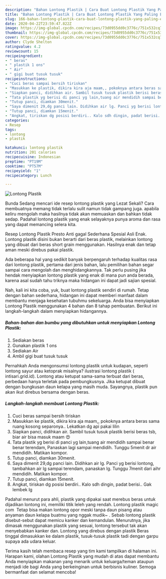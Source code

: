 ```yaml
---
description: "Bahan Lontong Plastik | Cara Buat Lontong Plastik Yang Paling Enak"
title: "Bahan Lontong Plastik | Cara Buat Lontong Plastik Yang Paling Enak"
slug: 166-bahan-lontong-plastik-cara-buat-lontong-plastik-yang-paling-enak
date: 2020-04-22T23:59:47.822Z
image: https://img-global.cpcdn.com/recipes/73d0955dd0c3776c/751x532cq70/lontong-plastik-foto-resep-utama.jpg
thumbnail: https://img-global.cpcdn.com/recipes/73d0955dd0c3776c/751x532cq70/lontong-plastik-foto-resep-utama.jpg
cover: https://img-global.cpcdn.com/recipes/73d0955dd0c3776c/751x532cq70/lontong-plastik-foto-resep-utama.jpg
author: Clyde Shelton
ratingvalue: 4.2
reviewcount: 15
recipeingredient:
- " beras"
- " plastik 1 ons"
- " Air"
- " gigi buat tusuk tusuk"
recipeinstructions:
- "Cuci beras sampai bersih tiriskan"
- "Masukkan ke plastik, dikira kira aja maam,, pokoknya antara beras sama ruang kosong separonya.. Lekatkan dg api pakai lilin"
- "Siapkan panci, didihkan air. Sambil tusuk tusuk plastik berisi beras tsb, biar air bisa masuk maam 😍"
- "Tata plastik yg berisi di panci yg lain,tuang air mendidih sampai benar benar terendam, Panaskan lagi sampai mendidih. Tunggu 5menit dr air mendidih. Matikan kompor."
- "Tutup panci, diamkan 30menit."
- "Saya dimenit 29,dg panci lain. Didihkan air lg. Panci yg berisi lontong, tambahkan air lg sampai terendam, panaskan lg. Tunggu 7menit dari aihr mendidih. Matikan kompor."
- "Tutup panci, diamkan 15menit."
- "Angkat, tiriskan dg posisi berdiri.. Kalo sdh dingin, padat berisi.. Gak lembek lg"
categories:
- Resep
tags:
- lontong
- plastik

katakunci: lontong plastik 
nutrition: 201 calories
recipecuisine: Indonesian
preptime: "PT19M"
cooktime: "PT57M"
recipeyield: "1"
recipecategory: Lunch

---
```



![Lontong Plastik](https://img-global.cpcdn.com/recipes/73d0955dd0c3776c/751x532cq70/lontong-plastik-foto-resep-utama.jpg)

Bunda Sedang mencari ide resep lontong plastik yang Lezat Sekali? Cara membuatnya memang tidak terlalu sulit namun tidak gampang juga. apabila keliru mengolah maka hasilnya tidak akan memuaskan dan bahkan tidak sedap. Padahal lontong plastik yang enak selayaknya punya aroma dan rasa yang dapat memancing selera kita.

Resep Lontong Plastik Presto Anti gagal Sederhana Spesial Asli Enak. Lontong plastik disini bukan berarti dari beras plastik, melainkan lontong yang dibuat dari beras short grain menggunakan. Hasilnya enak dan tetap aman meski direbus pakai plastik.

Ada beberapa hal yang sedikit banyak berpengaruh terhadap kualitas rasa dari lontong plastik, pertama dari jenis bahan, lalu pemilihan bahan segar sampai cara mengolah dan menghidangkannya. Tak perlu pusing jika hendak menyiapkan lontong plastik yang enak di mana pun anda berada, karena asal sudah tahu triknya maka hidangan ini dapat jadi sajian spesial.


Nah, kali ini kita coba, yuk, buat lontong plastik sendiri di rumah. Tetap dengan bahan sederhana, hidangan ini dapat memberi manfaat dalam membantu menjaga kesehatan tubuhmu sekeluarga. Anda bisa menyiapkan Lontong Plastik menggunakan 4 bahan dan 8 tahap pembuatan. Berikut ini langkah-langkah dalam menyiapkan hidangannya.

<!--inarticleads1-->

##### Bahan-bahan dan bumbu yang dibutuhkan untuk menyiapkan Lontong Plastik:

1. Sediakan  beras
1. Gunakan  plastik 1 ons
1. Sediakan  Air
1. Ambil  gigi buat tusuk tusuk


Pernahkah Anda mengonsumsi lontong plastik untuk kudapan, seperti lontong sayur atau ketoprak misalnya? ilustrasi lontong plastik ( intisari.grid.id). Lontong atau ketupat sama-sama terbuat dari beras, perbedaan hanya terletak pada pembungkusnya. Jika ketupat dibuat dengan bungkusan daun kelapa yang masih muda. Sayangnya, plastik pun akan ikut direbus bersama dengan beras. 

<!--inarticleads2-->

##### Langkah-langkah membuat Lontong Plastik:

1. Cuci beras sampai bersih tiriskan
1. Masukkan ke plastik, dikira kira aja maam,, pokoknya antara beras sama ruang kosong separonya.. Lekatkan dg api pakai lilin
1. Siapkan panci, didihkan air. Sambil tusuk tusuk plastik berisi beras tsb, biar air bisa masuk maam 😍
1. Tata plastik yg berisi di panci yg lain,tuang air mendidih sampai benar benar terendam, Panaskan lagi sampai mendidih. Tunggu 5menit dr air mendidih. Matikan kompor.
1. Tutup panci, diamkan 30menit.
1. Saya dimenit 29,dg panci lain. Didihkan air lg. Panci yg berisi lontong, tambahkan air lg sampai terendam, panaskan lg. Tunggu 7menit dari aihr mendidih. Matikan kompor.
1. Tutup panci, diamkan 15menit.
1. Angkat, tiriskan dg posisi berdiri.. Kalo sdh dingin, padat berisi.. Gak lembek lg


Padahal menurut para ahli, plastik yang dipakai saat merebus beras untuk dijadikan lontong ini, memiliki titik leleh yang rendah. Lontong plastik magic com ‍ Tetap bisa makan lontong opor meski tanpa daun pisang atau anyaman daun kelapa buatmu yang nggak mudik~ ‍. Sebab lontong plastik disebut-sebut dapat memicu kanker dan kemandulan. Menurutnya, jika dimasak menggunakan plastik yang sesuai, lontong tersebut tak akan menyebabkan kanker dan. Lontong yang direbus dengan plastik Beras tinggal dimasukkan ke dalam plastik, tusuk-tusuk plastik tadi dengan garpu supaya ada udara keluar. 

Terima kasih telah membaca resep yang tim kami tampilkan di halaman ini. Harapan kami, olahan Lontong Plastik yang mudah di atas dapat membantu Anda menyiapkan makanan yang menarik untuk keluarga/teman ataupun menjadi ide bagi Anda yang berkeinginan untuk berbisnis kuliner. Semoga bermanfaat dan selamat mencoba!
